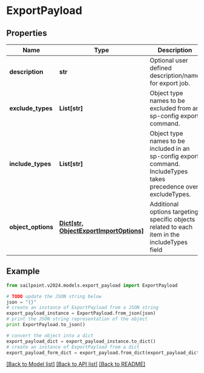 # ExportPayload


## Properties

Name | Type | Description | Notes
------------ | ------------- | ------------- | -------------
**description** | **str** | Optional user defined description/name for export job. | [optional] 
**exclude_types** | **List[str]** | Object type names to be excluded from an sp-config export command. | [optional] 
**include_types** | **List[str]** | Object type names to be included in an sp-config export command. IncludeTypes takes precedence over excludeTypes. | [optional] 
**object_options** | [**Dict[str, ObjectExportImportOptions]**](ObjectExportImportOptions.md) | Additional options targeting specific objects related to each item in the includeTypes field | [optional] 

## Example

```python
from sailpoint.v2024.models.export_payload import ExportPayload

# TODO update the JSON string below
json = "{}"
# create an instance of ExportPayload from a JSON string
export_payload_instance = ExportPayload.from_json(json)
# print the JSON string representation of the object
print ExportPayload.to_json()

# convert the object into a dict
export_payload_dict = export_payload_instance.to_dict()
# create an instance of ExportPayload from a dict
export_payload_form_dict = export_payload.from_dict(export_payload_dict)
```
[[Back to Model list]](../README.md#documentation-for-models) [[Back to API list]](../README.md#documentation-for-api-endpoints) [[Back to README]](../README.md)


